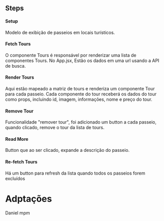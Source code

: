 ## Steps

#### Setup

Modelo de exibição de passeios em locais turísticos.

#### Fetch Tours

O componente Tours é responsável por renderizar uma lista de componentes Tours. No App.jsx, Estão os dados em uma url usando a API de busca.

#### Render Tours

Aqui estão mapeado a matriz de tours e renderiza um componente Tour para cada passeio. Cada componente do tour receberá os dados do tour como props, incluindo id, imagem, informações, nome e preço do tour.

#### Remove Tour

Funcionalidade "remover tour", foi adicionado um button a cada passeio, quando clicado, remove o tour da lista de tours. 

#### Read More

Button que ao ser clicado, expande a descrição do passeio. 

#### Re-fetch Tours

Há um button para refresh da lista quando todos os passeios forem excluídos

# Adptações
Daniel mpm
